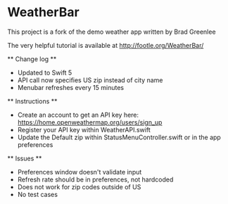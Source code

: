 WeatherBar
==========

This project is a fork of the demo weather app written by Brad Greenlee

The very helpful tutorial is available at http://footle.org/WeatherBar/

** Change log **
- Updated to Swift 5
- API call now specifies US zip instead of city name
- Menubar refreshes every 15 minutes

** Instructions **
- Create an account to get an API key here: https://home.openweathermap.org/users/sign_up
- Register your API key within WeatherAPI.swift
- Update the Default zip within StatusMenuController.swift or in the app preferences

** Issues **
- Preferences window doesn't validate input
- Refresh rate should be in preferences, not hardcoded
- Does not work for zip codes outside of US
- No test cases
